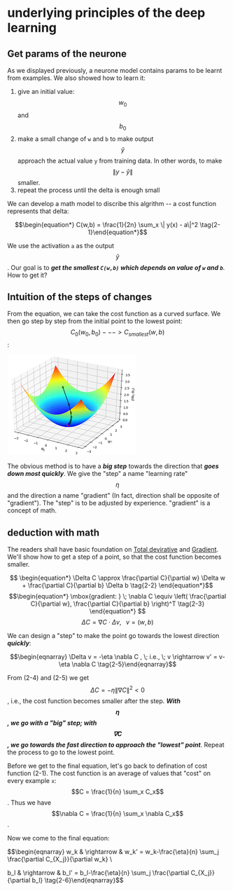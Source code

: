 <script id="MathJax-script" async src="https://cdn.jsdelivr.net/npm/mathjax@3/es5/tex-mml-chtml.js"></script>

# underlying principles of the deep learning

## Get params of the neurone

As we displayed previously, a neurone model contains
params to be learnt from examples. We also showed how
to learn it:

1. give an initial value: $$w_0$$ and $$b_0$$
2. make a small change of `w` and `b` to make
output $$\hat{y}$$ approach the actual value `y` from training data.
In other words, to make $$\|y-\hat{y}\|$$ smaller.
3. repeat the process until the delta is enough small

We can develop a math model to discribe this algrithm --
a cost function represents that delta:

$$\begin{equation*}
  C(w,b) = \frac{1}{2n} \sum_x \| y(x) - a\|^2
\tag{2-1}\end{equation*}$$

We use the activation `a` as the output $$\hat{y}$$. Our goal is to
***get the smallest `C(w,b)` which depends on value of `w` and `b`***.
How to get it?

## Intuition of the steps of changes

From the equation, we can take the cost function as a curved surface.
We then go step by step from the initial point to the lowest
point: $$C_0(w_0, b_0) ---> C_{smallest}(w, b)$$:

![gradient pic](./pic/gradient.png)

The obvious method is to have a ***big step*** towards the
direction that ***goes down most quickly***.
We give the "step" a name "learning rate" $$\eta$$ and
the direction a name "gradient" (In fact, direction shall
be opposite of "gradient"). The "step" is to be adjusted by experience.
"gradient" is a concept of math.

## deduction with math

The readers shall have basic foundation on
[Total devirative](https://en.wikipedia.org/wiki/Total_derivative) and
[Gradient](https://en.wikipedia.org/wiki/Gradient).
We'll show how to get a step of a point, so that the cost function becomes smaller.

$$
\begin{equation*}
  \Delta C \approx \frac{\partial C}{\partial w} \Delta w +
  \frac{\partial C}{\partial b} \Delta b
\tag{2-2}
\end{equation*}$$
$$\begin{equation*}
  \mbox{gradient: } \; \nabla C \equiv \left( \frac{\partial C}{\partial w},
  \frac{\partial C}{\partial b} \right)^T
\tag{2-3}
\end{equation*}
$$
$$
\begin{equation*}
  \Delta C = \nabla C \cdot \Delta v, \;\;\; v = (w, b)
\tag{2-4}
\end{equation*}$$

We can design a "step" to make the point go towards the lowest direction ***quickly***:

$$\begin{eqnarray}
\Delta v = -\eta \nabla C , \; i.e., \; v \rightarrow v' = v-\eta \nabla C
\tag{2-5}\end{eqnarray}$$

From (2-4) and (2-5) we get $$\Delta C = - \eta \|\nabla C\|^2 < 0$$, i.e.,
the cost function becomes smaller after the step.
***With $$\eta$$, we go with a "big" step; with $$\nabla C$$, we go towards the fast direction to approach the "lowest" point***.
Repeat the process to go to the lowest point.

Before we get to the final equation, let's go back to defination of cost function (2-1).
The cost function is an average of values
that "cost" on every example `x`: $$C = \frac{1}{n} \sum_x C_x$$.
Thus we have $$\nabla C = \frac{1}{n} \sum_x \nabla C_x$$.

Now we come to the final equation:

$$\begin{eqnarray}
  w_k & \rightarrow & w_k' = w_k-\frac{\eta}{n}
  \sum_j \frac{\partial C_{X_j}}{\partial w_k} \\
  
  b_l & \rightarrow & b_l' = b_l-\frac{\eta}{n}
  \sum_j \frac{\partial C_{X_j}}{\partial b_l}
\tag{2-6}\end{eqnarray}$$
